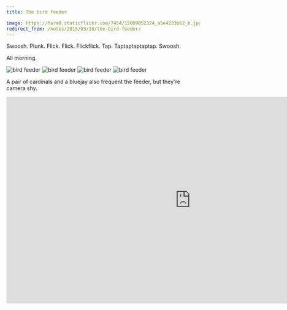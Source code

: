 ```yaml
---
title: The bird feeder

image: https://farm8.staticflickr.com/7454/15809852324_a5e4233b62_b.jpg
redirect_from: /notes/2015/03/18/the-bird-feeder/
---
```


Swoosh.
Plunk.
Flick.
Flick.
Flickflick.
Tap.
Taptaptaptaptap.
Swoosh.

All morning.

<div class="photos">
<img src="https://farm9.staticflickr.com/8625/15809852214_bf58c106a9_b.jpg" class="img-half" alt="bird feeder">
<img src="https://farm8.staticflickr.com/7407/16246459307_f747c69b61_b.jpg" class="img-half" alt="bird feeder">
<img src="https://farm8.staticflickr.com/7454/15809852324_a5e4233b62_b.jpg" alt="bird feeder">
<img src="https://farm8.staticflickr.com/7374/16244711198_e910100cb4_b.jpg" alt="bird feeder">
</div>

A pair of cardinals and a bluejay also frequent the feeder, but they're camera shy.

<iframe src="https://player.vimeo.com/video/118554722" width="960" height="540" frameborder="0" webkitallowfullscreen mozallowfullscreen allowfullscreen></iframe>
